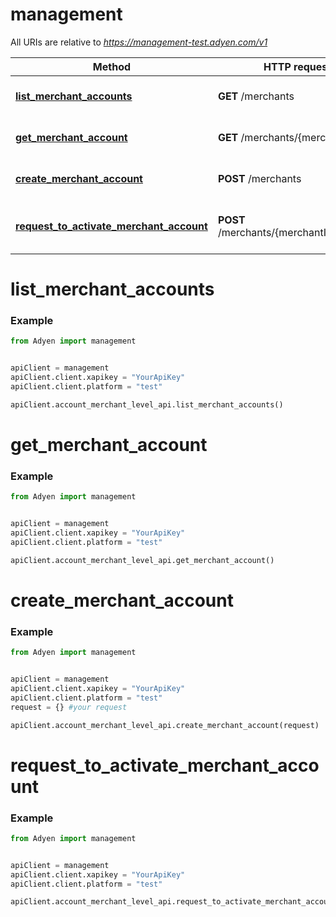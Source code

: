 # management

All URIs are relative to *https://management-test.adyen.com/v1*

Method | HTTP request | Description
------------- | ------------- | -------------
[**list_merchant_accounts**](AccountMerchantLevelApi.md#list_merchant_accounts) | **GET** /merchants | Get a list of merchant accounts
[**get_merchant_account**](AccountMerchantLevelApi.md#get_merchant_account) | **GET** /merchants/{merchantId} | Get a merchant account
[**create_merchant_account**](AccountMerchantLevelApi.md#create_merchant_account) | **POST** /merchants | Create a merchant account
[**request_to_activate_merchant_account**](AccountMerchantLevelApi.md#request_to_activate_merchant_account) | **POST** /merchants/{merchantId}/activate | Request to activate a merchant account




# list_merchant_accounts
### Example

```python
from Adyen import management


apiClient = management
apiClient.client.xapikey = "YourApiKey"
apiClient.client.platform = "test"

apiClient.account_merchant_level_api.list_merchant_accounts()

```


# get_merchant_account
### Example

```python
from Adyen import management


apiClient = management
apiClient.client.xapikey = "YourApiKey"
apiClient.client.platform = "test"

apiClient.account_merchant_level_api.get_merchant_account()

```


# create_merchant_account
### Example

```python
from Adyen import management


apiClient = management
apiClient.client.xapikey = "YourApiKey"
apiClient.client.platform = "test"
request = {} #your request

apiClient.account_merchant_level_api.create_merchant_account(request)

```


# request_to_activate_merchant_account
### Example

```python
from Adyen import management


apiClient = management
apiClient.client.xapikey = "YourApiKey"
apiClient.client.platform = "test"

apiClient.account_merchant_level_api.request_to_activate_merchant_account()

```
